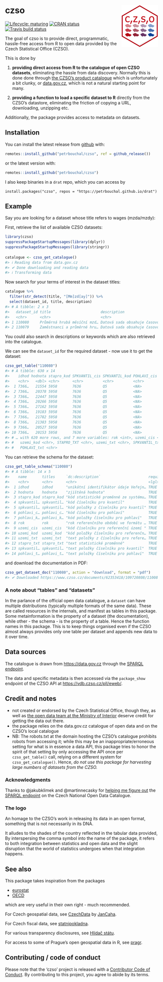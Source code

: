 
<!-- README.md is generated from README.Rmd. Please edit that file -->

# czso <img src='man/figures/logo.png' align="right" height="138" />

<!-- badges: start -->

[![Lifecycle:
maturing](https://img.shields.io/badge/lifecycle-maturing-blue.svg)](https://www.tidyverse.org/lifecycle/#maturing)
[![CRAN
status](https://www.r-pkg.org/badges/version/czso)](https://CRAN.R-project.org/package=czso)
[![Travis build
status](https://travis-ci.org/petrbouchal/czso.svg?branch=master)](https://travis-ci.org/petrbouchal/czso)
<!-- badges: end -->

The goal of czso is to provide direct, programmatic, hassle-free access
from R to open data provided by the Czech Statistical Office (CZSO).

This is done by

1.  **providing direct access from R to the catalogue of open CZSO
    datasets**, eliminating the hassle from data discovery. Normally
    this is done done through [the CZSO’s product
    catalogue](https://www.czso.cz/csu/czso/otevrena-data-v-katalogu-produktu-csu)
    which is unfortunately a bit clunky, or
    [data.gov.cz](https://data.gov.cz), which is not a natural starting
    point for many.

2.  **providing a function to load a specific dataset to R** directly
    from the CZSO’s datastore, eliminating the friction of copying a
    URL, downloading, unzipping etc.

Additionally, the package provides access to metadata on datasets.

## Installation

You can install the latest release from
[github](https://github.com/petrbouchal/czso) with:

``` r
remotes::install_github("petrbouchal/czso", ref = github_release())
```

or the latest version with:

``` r
remotes::install_github("petrbouchal/czso")
```

I also keep binaries in a `drat` repo, which you can access by

    install.packages("czso", repos = "https://petrbouchal.github.io/drat")

## Example

Say you are looking for a dataset whose title refers to wages
(mzda/mzdy):

First, retrieve the list of available CZSO datasets:

``` r
library(czso)
suppressPackageStartupMessages(library(dplyr))
suppressPackageStartupMessages(library(stringr))

catalogue <- czso_get_catalogue()
#> ℹ Reading data from data.gov.cz
#> ✔ Done downloading and reading data
#> ℹ Transforming data
```

Now search for your terms of interest in the dataset titles:

``` r
catalogue %>% 
  filter(str_detect(title, "[Mm]zd[ay]")) %>% 
  select(dataset_id, title, description)
#> # A tibble: 2 x 3
#>   dataset_id title                       description                            
#>   <chr>      <chr>                       <chr>                                  
#> 1 110080     Průměrná hrubá měsíční mzd… Datová sada obsahuje časovou řadu prům…
#> 2 110079     Zaměstnanci a průměrné hru… Datová sada obsahuje časovou řadu počt…
```

You could also search in descriptions or keywords which are also
retrieved into the catalogue.

We can see the `dataset_id` for the required dataset - now use it to get
the dataset:

``` r
czso_get_table("110080")
#> # A tibble: 630 x 14
#>    idhod hodnota stapro_kod SPKVANTIL_cis SPKVANTIL_kod POHLAVI_cis POHLAVI_kod
#>    <chr>   <dbl> <chr>      <chr>         <chr>         <chr>       <chr>      
#>  1 7366…   21554 5958       7636          Q5            <NA>        <NA>       
#>  2 7366…   20378 5958       7636          Q5            <NA>        <NA>       
#>  3 7366…   22447 5958       7636          Q5            <NA>        <NA>       
#>  4 7366…   20266 5958       7636          Q5            <NA>        <NA>       
#>  5 7366…   27162 5958       7636          Q5            <NA>        <NA>       
#>  6 7366…   19183 5958       7636          Q5            <NA>        <NA>       
#>  7 7366…   21782 5958       7636          Q5            <NA>        <NA>       
#>  8 7366…   21383 5958       7636          Q5            <NA>        <NA>       
#>  9 7366…   20527 5958       7636          Q5            <NA>        <NA>       
#> 10 7366…   20153 5958       7636          Q5            <NA>        <NA>       
#> # … with 620 more rows, and 7 more variables: rok <int>, uzemi_cis <chr>,
#> #   uzemi_kod <chr>, STAPRO_TXT <chr>, uzemi_txt <chr>, SPKVANTIL_txt <chr>,
#> #   POHLAVI_txt <chr>
```

You can retrieve the schema for the dataset:

``` r
czso_get_table_schema("110080")
#> # A tibble: 14 x 5
#>    name       titles     `dc:description`                      required datatype
#>    <chr>      <chr>      <chr>                                 <lgl>    <chr>   
#>  1 idhod      idhod      "unikátní identifikátor údaje Veřejn… TRUE     string  
#>  2 hodnota    hodnota    "zjištěná hodnota"                    TRUE     number  
#>  3 stapro_kod stapro_kod "kód statistické proměnné ze systému… TRUE     string  
#>  4 spkvantil… spkvantil… "kód číselníku pro kvantil"           TRUE     string  
#>  5 spkvantil… spkvantil… "kód položky z číselníku pro kvantil" TRUE     string  
#>  6 pohlavi_c… pohlavi_c… "kód číselníku pro pohlaví"           TRUE     string  
#>  7 pohlavi_k… pohlavi_k… "kód položky číselníku pro pohlaví"   TRUE     string  
#>  8 rok        rok        "rok referenčního období ve formátu … TRUE     number  
#>  9 uzemi_cis  uzemi_cis  "kód číselníku pro referenční území " TRUE     string  
#> 10 uzemi_kod  uzemi_kod  "kód položky číselníku pro referenčn… TRUE     string  
#> 11 uzemi_txt  uzemi_txt  "text položky z číselníku pro refere… TRUE     string  
#> 12 stapro_txt stapro_txt "text statistické proměnné"           TRUE     string  
#> 13 spkvantil… spkvantil… "text položky číselníku pro kvantil"  TRUE     string  
#> 14 pohlavi_t… pohlavi_t… "text položky číselníku pro pohlaví"  TRUE     string
```

and download the documentation in PDF:

``` r
czso_get_dataset_doc("110080", action = "download", format = "pdf")
#> ✔ Downloaded https://www.czso.cz/documents/62353418/109720808/110080-19dds.pdf to 110080-19dds.pdf
```

### A note about “tables” and “datasets”

In the parlance of the official open data catalogue, a `dataset` can
have multiple distributions (typically multiple formats of the same
data). These are called resources in the internals, and manifest as
tables in this package. Some metainformation is the property of a
dataset (the documentation), while other - the schema - is the property
of a table. Hence the function names in this package. This is to keep
things organised even if the CZSO almost always provides only one table
per dataset and appends new data to it over time.

## Data sources

The catalogue is drawn from <https://data.gov.cz> through the [SPARQL
endpoint](https://data.gov.cz/sparql).

The data and specific metadata is then accessed via the `package_show`
endpoint of the CZSO API at <https://vdb.czso.cz/pll/eweb/>.

## Credit and notes

  - not created or endorsed by the Czech Statistical Office, though
    they, as well as [the open data team at the Ministry of
    Interior](https://data.gov.cz/) deserve credit for getting the data
    out there.
  - the package relies on the data.gov.cz catalogue of open data and on
    the CZSO’s local catalogue
  - NB: The robots.txt at the domain hosting the CZSO’s catalogue
    prohibits robots from accessing it; while this may be an
    inappropriate/erroneous setting for what is in essence a data API,
    this package tries to honor the spirit of that setting by only
    accessing the API once per `czso_get_table()` call, relying on a
    different system for `czso_get_catalogue()`. Hence, *do not use this
    package for harvesting large numbers of datasets from the CZSO.*

### Acknowledgments

Thanks to @jakubklimek and @martinnecasky for [helping me figure
out](https://github.com/opendata-mvcr/nkod/issues/19) the [SPARQL
endpoint](https://data.gov.cz/sparql) on the Czech National Open Data
Catalogue.

### The logo

An homage to the CZSO’s work in releasing its data in an open format,
something that is not necessarily in its DNA.

It alludes to the shades of the country reflected in the tabular data
provided, By interspersing the comma symbol into the name of the
package, it refers to both integration between statistics and open data
and the slight disruption that the world of statistics undergoes when
that integration happens.

## See also

This package takes inspiration from the packages

  - [eurostat](https://github.com/rOpenGov/eurostat/)
  - [OECD](https://github.com/expersso/OECD)

which are very useful in their own right - much recommended.

For Czech geospatial data, see
[CzechData](https://github.com/JanCaha/CzechData/) by
[JanCaha](https://github.com/JanCaha/).

For Czech fiscal data, see
[statnipokladna](https://github.com/petrbouchal/statnipokladna).

For various transparency disclosures, see [Hlídač
státu](https://hlidacstatu.cz).

For access to some of Prague’s open geospatial data in R, see
[pragr](https://github.com/petrbouchal/pragr).

## Contributing / code of conduct

Please note that the ‘czso’ project is released with a [Contributor Code
of Conduct](CODE_OF_CONDUCT.md). By contributing to this project, you
agree to abide by its terms.
